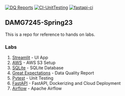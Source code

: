 [![DQ Reports](https://github.com/piyush-an/DAMG7245-Spring23/actions/workflows/static.yml/badge.svg)](https://github.com/piyush-an/DAMG7245-Spring23/actions/workflows/static.yml)
[![CI-UnitTesting](https://github.com/piyush-an/DAMG7245-Spring23/actions/workflows/pytest.yml/badge.svg)](https://github.com/piyush-an/DAMG7245-Spring23/actions/workflows/pytest.yml)
[![fastapi-ci](https://github.com/piyush-an/DAMG7245-Spring23/actions/workflows/fastapi.yml/badge.svg)](https://github.com/piyush-an/DAMG7245-Spring23/actions/workflows/fastapi.yml)

## DAMG7245-Spring23

This is a repo for reference to hands on labs.

### Labs

1. [Streamlit](streamlit) - UI App
2. [AWS](aws) - AWS S3 Setup
3. [SQLite](sqlite) - SQLite Database
4. [Great Expectations](great-expectation) - Data Quality Report
5. [Pytest](pytest) - Unit Testing
6. [FastAPI](fastapi) - FastAPI, Dockerizing and Cloud Deployment
7. [Airflow](airflow) - Apache Airflow
